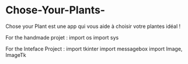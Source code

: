 # Chose-Your-Plants-
 Chose your Plant est une app qui vous aide à choisir votre plantes idéal ! 

For the handmade projet :
import os
import sys

For the Inteface Project : 
import tkinter
import messagebox
import Image, ImageTk

